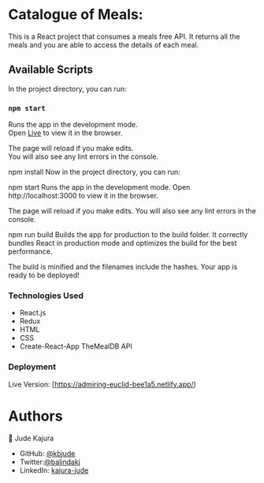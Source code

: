 # Catalogue of Meals:

This is a React project that consumes a meals free API. It returns all the meals and you are able to access the details of each meal. 

## Available Scripts

In the project directory, you can run:

### `npm start`

Runs the app in the development mode.\
Open [Live]( https://admiring-euclid-bee1a5.netlify.app/) to view it in the browser.

The page will reload if you make edits.\
You will also see any lint errors in the console.

npm install
Now in the project directory, you can run:

npm start
Runs the app in the development mode.
Open http://localhost:3000 to view it in the browser.

The page will reload if you make edits.
You will also see any lint errors in the console.

npm run build
Builds the app for production to the build folder.
It correctly bundles React in production mode and optimizes the build for the best performance.

The build is minified and the filenames include the hashes.
Your app is ready to be deployed!


### Technologies Used
- React.js
- Redux
- HTML
- CSS
- Create-React-App
TheMealDB API

### Deployment

Live Version: [https://admiring-euclid-bee1a5.netlify.app/)

# Authors

👤 Jude Kajura

- GitHub: [@kbjude](https://github.com/kbjude)
- Twitter:[@balindakj](https://twitter.com/balindakj)
- LinkedIn: [kajura-jude](https://www.linkedin.com/feed/)
